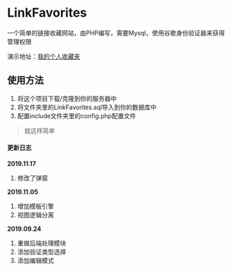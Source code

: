 # LinkFavorites
一个简单的链接收藏网站，由PHP编写，需要Mysql，使用谷歌身份验证器来获得管理权限

演示地址：[我的个人收藏夹](http://tt.r6s.site)

## 使用方法

1. 将这个项目下载/克隆到你的服务器中
2. 将文件夹里的LinkFavorites.sql导入到你的数据库中
3. 配置include文件夹里的config.php配置文件

> 就这样简单

#### 更新日志

**2019.11.17**

1. 修改了弹窗

**2019.11.05**

1. 增加模板引擎
2. 视图逻辑分离

**2019.09.24**

1. 重做后端处理模块
2. 添加验证类型选择
3. 添加编辑模式
